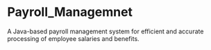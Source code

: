 # Payroll_Managemnet
 A Java-based payroll management system for efficient and accurate processing of employee salaries and benefits.
